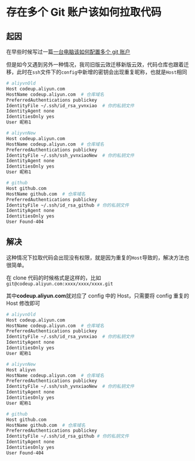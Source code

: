# 存在多个 Git 账户该如何拉取代码

## 起因

在早些时候写过一篇[一台电脑该如何配置多个 git 账户](https://blog.csdn.net/bl_ack233/article/details/127921476?spm=1001.2014.3001.5502)

但是如今又遇到另外一种情况，我司旧版云效迁移新版云效，代码仓库也跟着迁移，此时在`ssh`文件下的`config`中新增的密钥会出现重复昵称，也就是`Host`相同

```bash
# aliyvnOld
Host codeup.aliyun.com
HostName codeup.aliyun.com  # 仓库域名
PreferredAuthentications publickey
IdentityFile ~/.ssh/id_rsa_yvnxiao  # 你的私钥文件
IdentityAgent none
IdentitiesOnly yes
User 昵称1

# aliyvnNew
Host codeup.aliyun.com
HostName codeup.aliyun.com  # 仓库域名
PreferredAuthentications publickey
IdentityFile ~/.ssh/ssh_yvnxiaoNew  # 你的私钥文件
IdentityAgent none
IdentitiesOnly yes
User 昵称1

# github
Host github.com
HostName github.com  # 仓库域名
PreferredAuthentications publickey
IdentityFile ~/.ssh/id_rsa_github # 你的私钥文件
IdentityAgent none
IdentitiesOnly yes
User Found-404

```

## 解决

这种情况下拉取代码会出现没有权限，就是因为重复的`Host`导致的，解决方法也很简单。

在 clone 代码的时候格式是这样的，比如`git@codeup.aliyun.com:xxxx/xxxx/xxxx.git`

其中**codeup.aliyun.com**就对应了 config 中的 Host，只需要将 config 重复的 Host 修改即可

```bash
# aliyvnOld
Host codeup.aliyun.com
HostName codeup.aliyun.com  # 仓库域名
PreferredAuthentications publickey
IdentityFile ~/.ssh/id_rsa_yvnxiao  # 你的私钥文件
IdentityAgent none
IdentitiesOnly yes
User 昵称1

# aliyvnNew
Host aliyvn
HostName codeup.aliyun.com  # 仓库域名
PreferredAuthentications publickey
IdentityFile ~/.ssh/ssh_yvnxiaoNew  # 你的私钥文件
IdentityAgent none
IdentitiesOnly yes
User 昵称1

# github
Host github.com
HostName github.com  # 仓库域名
PreferredAuthentications publickey
IdentityFile ~/.ssh/id_rsa_github # 你的私钥文件
IdentityAgent none
IdentitiesOnly yes
User Found-404

```
